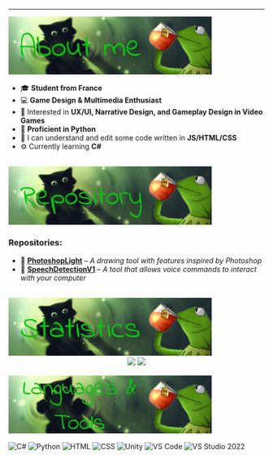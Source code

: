 <hr>

<img src="https://raw.githubusercontent.com/Tifeux/Tifeux/refs/heads/main/images/about_me.jpg" width="400">

- 🎓 **Student from France**
- 💻 **Game Design & Multimedia Enthusiast**
- 🔦 Interested in **UX/UI, Narrative Design, and Gameplay Design in Video Games**
- 🐍 **Proficient in Python**
- 🧪 I can understand and edit some code written in **JS/HTML/CSS**
- ⚙️ Currently learning **C#**

<br>

<img src="https://raw.githubusercontent.com/Tifeux/Tifeux/main/images/repo.jpg" width="400">

### Repositories:

- 📌 **[PhotoshopLight](https://github.com/Tifeux/PhotoshopLight)** – *A drawing tool with features inspired by Photoshop*
- 📌 **[SpeechDetectionV1](https://github.com/Tifeux/SpeechDetectionV1)** – *A tool that allows voice commands to interact with your computer*

<br>

<img src="https://raw.githubusercontent.com/Tifeux/Tifeux/main/images/stats.jpg" width="400">

<div align="center">
  <img src="https://github-readme-stats.vercel.app/api?username=Tifeux&show_icons=true&theme=radical" height="180px"/>
  <img src="https://github-readme-stats.vercel.app/api/top-langs/?username=Tifeux&layout=compact&theme=radical" height="180px"/>
</div>

<br>

<img src="https://raw.githubusercontent.com/Tifeux/Tifeux/main/images/tools.jpg" width="400">

![C#](https://img.shields.io/badge/C%23-239120?style=for-the-badge&logo=c-sharp&logoColor=white)
![Python](https://img.shields.io/badge/Python-3776AB?style=for-the-badge&logo=python&logoColor=white)
![HTML](https://img.shields.io/badge/HTML-E34F26?style=for-the-badge&logo=html5&logoColor=white)
![CSS](https://img.shields.io/badge/CSS-1572B6?style=for-the-badge&logo=css3&logoColor=white)
![Unity](https://img.shields.io/badge/Unity-100000?style=for-the-badge&logo=unity&logoColor=white)
![VS Code](https://img.shields.io/badge/VS%20Code-007ACC?style=for-the-badge&logo=visual-studio-code&logoColor=white)
![VS Studio 2022](https://img.shields.io/badge/Visual%20Studio%202022-5C2D91?style=for-the-badge&logo=visual-studio&logoColor=white)
